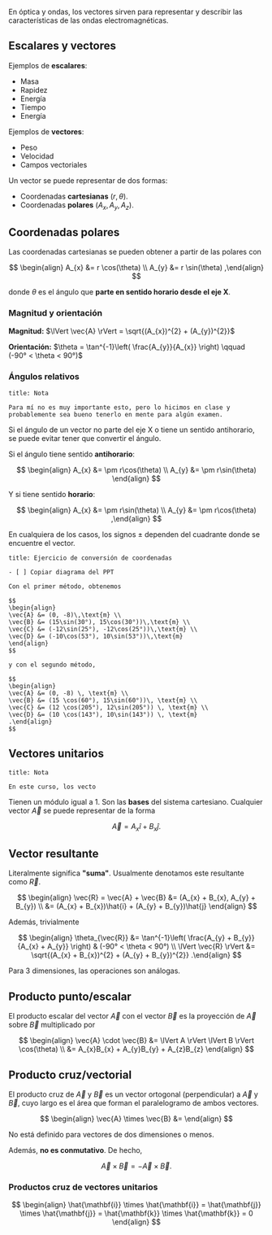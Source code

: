 En óptica y ondas, los vectores sirven para representar y describir las características de las ondas electromagnéticas.

## Escalares y vectores

Ejemplos de **escalares**:

- Masa
- Rapidez
- Energía
- Tiempo
- Energía

Ejemplos de **vectores**:

- Peso
- Velocidad
- Campos vectoriales

Un vector se puede representar de dos formas:

- Coordenadas **cartesianas** $(r, \theta)$.
- Coordenadas **polares** $(A_{x}, A_{y}, A_{z})$.

## Coordenadas polares

Las coordenadas cartesianas se pueden obtener a partir de las polares con

$$
\begin{align}
A_{x} &= r \cos(\theta) \\
A_{y} &= r \sin(\theta)
,\end{align}
$$

donde $\theta$ es el ángulo que **parte en sentido horario desde el eje X**.

### Magnitud y orientación

**Magnitud:** $\lVert \vec{A} \rVert = \sqrt{(A_{x})^{2} + (A_{y})^{2}}$

**Orientación:** $\theta = \tan^{-1}\left( \frac{A_{y}}{A_{x}} \right) \qquad (-90° < \theta < 90°)$

### Ángulos relativos

```ad-note
title: Nota

Para mí no es muy importante esto, pero lo hicimos en clase y probablemente sea bueno tenerlo en mente para algún examen.

```

Si el ángulo de un vector no parte del eje X o tiene un sentido antihorario, se puede evitar tener que convertir el ángulo.

Si el ángulo tiene sentido **antihorario**:

$$
\begin{align}
A_{x} &= \pm r\cos(\theta) \\
A_{y} &= \pm r\sin(\theta)
\end{align}
$$

Y si tiene sentido **horario**:

$$
\begin{align}
A_{x} &= \pm r\sin(\theta) \\
A_{y} &= \pm r\cos(\theta)
,\end{align}
$$

En cualquiera de los casos, los signos $\pm$ dependen del cuadrante donde se encuentre el vector.

```ad-exercise
title: Ejercicio de conversión de coordenadas

- [ ] Copiar diagrama del PPT

Con el primer método, obtenemos

$$
\begin{align}
\vec{A} &= (0, -8)\,\text{m} \\
\vec{B} &= (15\sin(30°), 15\cos(30°))\,\text{m} \\
\vec{C} &= (-12\sin(25°), -12\cos(25°))\,\text{m} \\
\vec{D} &= (-10\cos(53°), 10\sin(53°))\,\text{m}
\end{align}
$$

y con el segundo método,

$$
\begin{align}
\vec{A} &= (0, -8) \, \text{m} \\
\vec{B} &= (15 \cos(60°), 15\sin(60°))\, \text{m} \\
\vec{C} &= (12 \cos(205°), 12\sin(205°)) \, \text{m} \\
\vec{D} &= (10 \cos(143°), 10\sin(143°)) \, \text{m}
.\end{align}
$$

```

## Vectores unitarios

```ad-note
title: Nota

En este curso, los vecto

```


Tienen un módulo igual a $1$. Son las **bases** del sistema cartesiano. Cualquier vector $\vec{A}$ se puede representar de la forma

$$
\vec{A} = A_{x}\hat{i} + B_{x}\hat{j}
.$$

## Vector resultante

Literalmente significa **"suma"**. Usualmente denotamos este resultante como $\vec{R}$.

$$
\begin{align}
\vec{R} = \vec{A} + \vec{B} &= (A_{x} + B_{x}, A_{y} + B_{y}) \\
&= (A_{x} + B_{x})\hat{i} + (A_{y} + B_{y})\hat{j}
\end{align}
$$

Además, trivialmente

$$
\begin{align}
\theta_{\vec{R}} &= \tan^{-1}\left( \frac{A_{y} + B_{y}}{A_{x} + A_{y}}  \right) & (-90° < \theta < 90°) \\
\lVert \vec{R} \rVert &= \sqrt{(A_{x} + B_{x})^{2} + (A_{y} + B_{y})^{2}}
.\end{align}
$$

Para 3 dimensiones, las operaciones son análogas.

## Producto punto/escalar

El producto escalar del vector $\vec{A}$ con el vector $\vec{B}$ es la proyección de $\vec{A}$ sobre $\vec{B}$ multiplicado por 

$$
\begin{align}
\vec{A} \cdot \vec{B} &= \lVert A \rVert \lVert B \rVert \cos(\theta) \\
&= A_{x}B_{x} + A_{y}B_{y} + A_{z}B_{z}
\end{align}
$$

## Producto cruz/vectorial

El producto cruz de $\vec{A}$ y $\vec{B}$ es un vector ortogonal (perpendicular) a $\vec{A}$ y $\vec{B}$, cuyo largo es el área que forman el paralelogramo de ambos vectores.

$$
\begin{align}
\vec{A} \times \vec{B} &=
\end{align}
$$

No está definido para vectores de dos dimensiones o menos.

Además, **no es conmutativo**. De hecho,

$$
\vec{A} \times \vec{B} = -\vec{A} \times \vec{B}
.$$

### Productos cruz de vectores unitarios

$$
\begin{align}
\hat{\mathbf{i}} \times \hat{\mathbf{i}} = \hat{\mathbf{j}} \times \hat{\mathbf{j}} = \hat{\mathbf{k}} \times \hat{\mathbf{k}} = 0
\end{align}
$$
